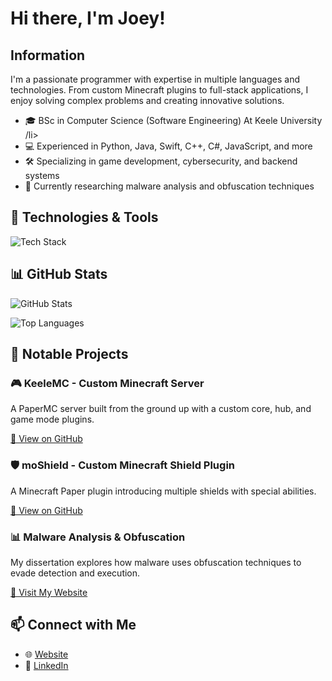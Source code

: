 <h1> Hi there, I'm Joey!</h1>

<h2>Information</h2>
<p>
    I'm a passionate programmer with expertise in multiple languages and technologies. 
    From custom Minecraft plugins to full-stack applications, I enjoy solving complex problems 
    and creating innovative solutions.
</p>
<ul>
    <li>🎓 BSc in Computer Science (Software Engineering) At Keele University /li>
    <li>💻 Experienced in Python, Java, Swift, C++, C#, JavaScript, and more</li>
    <li>🛠️ Specializing in game development, cybersecurity, and backend systems</li>
    <li>📖 Currently researching malware analysis and obfuscation techniques</li>
</ul>

<h2>🔧 Technologies & Tools</h2>
<p>
    <img src="https://skillicons.dev/icons?i=python,java,swift,cpp,cs,js,html,css,django,react,postgres,mysql,linux,docker,git,github,nginx,bash" alt="Tech Stack">
</p>

<h2>📊 GitHub Stats</h2>
<p>
    <img src="https://github-readme-stats.vercel.app/api?username=joeyfoxo&show_icons=true&theme=dark" alt="GitHub Stats">
</p>
<p>
    <img src="https://github-readme-stats.vercel.app/api/top-langs/?username=joeyfoxo&layout=compact&theme=dark" alt="Top Languages">
</p>

<h2>🔨 Notable Projects</h2>

<h3>🎮 KeeleMC - Custom Minecraft Server</h3>
<p>A PaperMC server built from the ground up with a custom core, hub, and game mode plugins.</p>
<p><a href="https://github.com/Joeyfoxo/keelemc">🔗 View on GitHub</a></p>

<h3>🛡️ moShield - Custom Minecraft Shield Plugin</h3>
<p>A Minecraft Paper plugin introducing multiple shields with special abilities.</p>
<p><a href="https://github.com/Joeyfoxo/moShield">🔗 View on GitHub</a></p>

<h3>📊 Malware Analysis & Obfuscation</h3>
<p>My dissertation explores how malware uses obfuscation techniques to evade detection and execution.</p>
<p><a href="https://joeyfox.dev">🔗 Visit My Website</a></p>

<h2>📫 Connect with Me</h2>
<ul>
    <li>🌐 <a href="https://joeyfox.dev">Website</a></li>
    <li>💼 <a href="https://www.linkedin.com/in/joeyfoxo">LinkedIn</a></li>
</ul>
